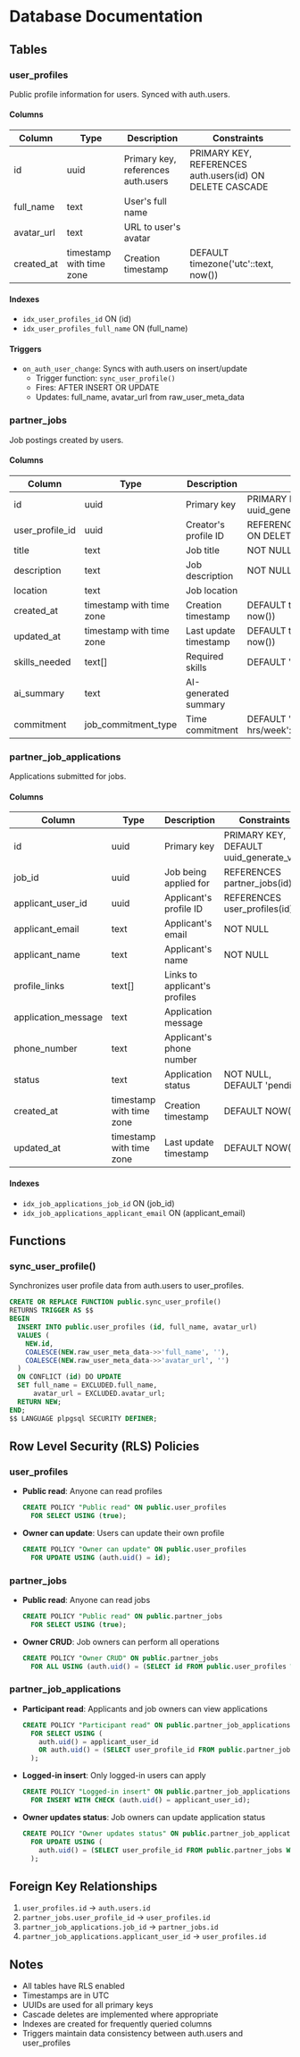 # Database Documentation

## Tables

### user_profiles
Public profile information for users. Synced with auth.users.

#### Columns
| Column | Type | Description | Constraints |
|--------|------|-------------|-------------|
| id | uuid | Primary key, references auth.users | PRIMARY KEY, REFERENCES auth.users(id) ON DELETE CASCADE |
| full_name | text | User's full name | |
| avatar_url | text | URL to user's avatar | |
| created_at | timestamp with time zone | Creation timestamp | DEFAULT timezone('utc'::text, now()) |

#### Indexes
- `idx_user_profiles_id` ON (id)
- `idx_user_profiles_full_name` ON (full_name)

#### Triggers
- `on_auth_user_change`: Syncs with auth.users on insert/update
  - Trigger function: `sync_user_profile()`
  - Fires: AFTER INSERT OR UPDATE
  - Updates: full_name, avatar_url from raw_user_meta_data

### partner_jobs
Job postings created by users.

#### Columns
| Column | Type | Description | Constraints |
|--------|------|-------------|-------------|
| id | uuid | Primary key | PRIMARY KEY, DEFAULT uuid_generate_v4() |
| user_profile_id | uuid | Creator's profile ID | REFERENCES user_profiles(id) ON DELETE CASCADE |
| title | text | Job title | NOT NULL |
| description | text | Job description | NOT NULL |
| location | text | Job location | |
| created_at | timestamp with time zone | Creation timestamp | DEFAULT timezone('utc'::text, now()) |
| updated_at | timestamp with time zone | Last update timestamp | DEFAULT timezone('utc'::text, now()) |
| skills_needed | text[] | Required skills | DEFAULT '{}'::text[] |
| ai_summary | text | AI-generated summary | |
| commitment | job_commitment_type | Time commitment | DEFAULT '< 5 hrs/week'::job_commitment_type |

### partner_job_applications
Applications submitted for jobs.

#### Columns
| Column | Type | Description | Constraints |
|--------|------|-------------|-------------|
| id | uuid | Primary key | PRIMARY KEY, DEFAULT uuid_generate_v4() |
| job_id | uuid | Job being applied for | REFERENCES partner_jobs(id) |
| applicant_user_id | uuid | Applicant's profile ID | REFERENCES user_profiles(id) |
| applicant_email | text | Applicant's email | NOT NULL |
| applicant_name | text | Applicant's name | NOT NULL |
| profile_links | text[] | Links to applicant's profiles | |
| application_message | text | Application message | |
| phone_number | text | Applicant's phone number | |
| status | text | Application status | NOT NULL, DEFAULT 'pending' |
| created_at | timestamp with time zone | Creation timestamp | DEFAULT NOW() |
| updated_at | timestamp with time zone | Last update timestamp | DEFAULT NOW() |

#### Indexes
- `idx_job_applications_job_id` ON (job_id)
- `idx_job_applications_applicant_email` ON (applicant_email)

## Functions

### sync_user_profile()
Synchronizes user profile data from auth.users to user_profiles.

```sql
CREATE OR REPLACE FUNCTION public.sync_user_profile()
RETURNS TRIGGER AS $$
BEGIN
  INSERT INTO public.user_profiles (id, full_name, avatar_url)
  VALUES (
    NEW.id,
    COALESCE(NEW.raw_user_meta_data->>'full_name', ''),
    COALESCE(NEW.raw_user_meta_data->>'avatar_url', '')
  )
  ON CONFLICT (id) DO UPDATE
  SET full_name = EXCLUDED.full_name,
      avatar_url = EXCLUDED.avatar_url;
  RETURN NEW;
END;
$$ LANGUAGE plpgsql SECURITY DEFINER;
```

## Row Level Security (RLS) Policies

### user_profiles
- **Public read**: Anyone can read profiles
  ```sql
  CREATE POLICY "Public read" ON public.user_profiles
    FOR SELECT USING (true);
  ```
- **Owner can update**: Users can update their own profile
  ```sql
  CREATE POLICY "Owner can update" ON public.user_profiles
    FOR UPDATE USING (auth.uid() = id);
  ```

### partner_jobs
- **Public read**: Anyone can read jobs
  ```sql
  CREATE POLICY "Public read" ON public.partner_jobs
    FOR SELECT USING (true);
  ```
- **Owner CRUD**: Job owners can perform all operations
  ```sql
  CREATE POLICY "Owner CRUD" ON public.partner_jobs
    FOR ALL USING (auth.uid() = (SELECT id FROM public.user_profiles WHERE id = user_profile_id));
  ```

### partner_job_applications
- **Participant read**: Applicants and job owners can view applications
  ```sql
  CREATE POLICY "Participant read" ON public.partner_job_applications
    FOR SELECT USING (
      auth.uid() = applicant_user_id
      OR auth.uid() = (SELECT user_profile_id FROM public.partner_jobs WHERE id = job_id)
    );
  ```
- **Logged-in insert**: Only logged-in users can apply
  ```sql
  CREATE POLICY "Logged-in insert" ON public.partner_job_applications
    FOR INSERT WITH CHECK (auth.uid() = applicant_user_id);
  ```
- **Owner updates status**: Job owners can update application status
  ```sql
  CREATE POLICY "Owner updates status" ON public.partner_job_applications
    FOR UPDATE USING (
      auth.uid() = (SELECT user_profile_id FROM public.partner_jobs WHERE id = job_id)
    );
  ```

## Foreign Key Relationships

1. `user_profiles.id` → `auth.users.id`
2. `partner_jobs.user_profile_id` → `user_profiles.id`
3. `partner_job_applications.job_id` → `partner_jobs.id`
4. `partner_job_applications.applicant_user_id` → `user_profiles.id`

## Notes
- All tables have RLS enabled
- Timestamps are in UTC
- UUIDs are used for all primary keys
- Cascade deletes are implemented where appropriate
- Indexes are created for frequently queried columns
- Triggers maintain data consistency between auth.users and user_profiles 